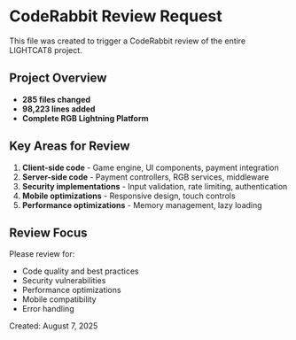 # CodeRabbit Review Request

This file was created to trigger a CodeRabbit review of the entire LIGHTCAT8 project.

## Project Overview
- **285 files changed**
- **98,223 lines added**
- **Complete RGB Lightning Platform**

## Key Areas for Review
1. **Client-side code** - Game engine, UI components, payment integration
2. **Server-side code** - Payment controllers, RGB services, middleware
3. **Security implementations** - Input validation, rate limiting, authentication
4. **Mobile optimizations** - Responsive design, touch controls
5. **Performance optimizations** - Memory management, lazy loading

## Review Focus
Please review for:
- Code quality and best practices
- Security vulnerabilities
- Performance optimizations
- Mobile compatibility
- Error handling

Created: August 7, 2025

